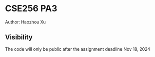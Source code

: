 # CSE256 PA3
Author: Haozhou Xu

## Visibility
The code will only be public after the assignment deadline Nov 18, 2024
